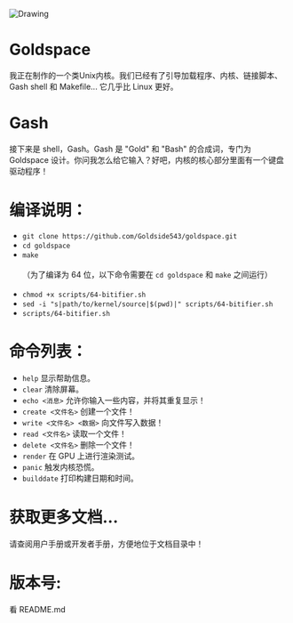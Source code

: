 ![Drawing](https://github.com/user-attachments/assets/341a14bd-a23a-4742-ac67-bb30a29c6892)

# Goldspace
我正在制作的一个类Unix内核。我们已经有了引导加载程序、内核、链接脚本、Gash shell 和 Makefile...
它几乎比 Linux 更好。

# Gash
接下来是 shell，Gash。Gash 是 "Gold" 和 "Bash" 的合成词，专门为 Goldspace 设计。你问我怎么给它输入？好吧，内核的核心部分里面有一个键盘驱动程序！

# 编译说明：
* `git clone https://github.com/Goldside543/goldspace.git`
* `cd goldspace`
* `make` <br> <br>
（为了编译为 64 位，以下命令需要在 `cd goldspace` 和 `make` 之间运行） <br> <br>
* `chmod +x scripts/64-bitifier.sh`
* `sed -i "s|path/to/kernel/source|$(pwd)|" scripts/64-bitifier.sh`
* `scripts/64-bitifier.sh`

# 命令列表：
* `help` 显示帮助信息。
* `clear` 清除屏幕。
* `echo <消息>` 允许你输入一些内容，并将其重复显示！
* `create <文件名>` 创建一个文件！
* `write <文件名> <数据>` 向文件写入数据！
* `read <文件名>` 读取一个文件！
* `delete <文件名>` 删除一个文件！
* `render` 在 GPU 上进行渲染测试。
* `panic` 触发内核恐慌。
* `builddate` 打印构建日期和时间。

# 获取更多文档...
请查阅用户手册或开发者手册，方便地位于文档目录中！

# 版本号:
看 README.md
